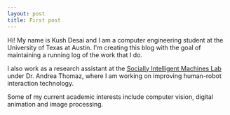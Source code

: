 ```yaml
---
layout: post
title: First post
---
```


Hi! My name is Kush Desai and I am a computer engineering student at the University of Texas at Austin. I'm creating this blog with the goal of maintaining a running log of the work that I do. 

I also work as a research assistant at the [Socially Intelligent Machines Lab](http://sim.ece.utexas.edu/) under Dr. Andrea Thomaz, where I am working on improving human-robot interaction technology. 

Some of my current academic interests include computer vision, digital animation and image processing.

<!-- ![_config.yml]({{ site.baseurl }}/images/config.png) -->
